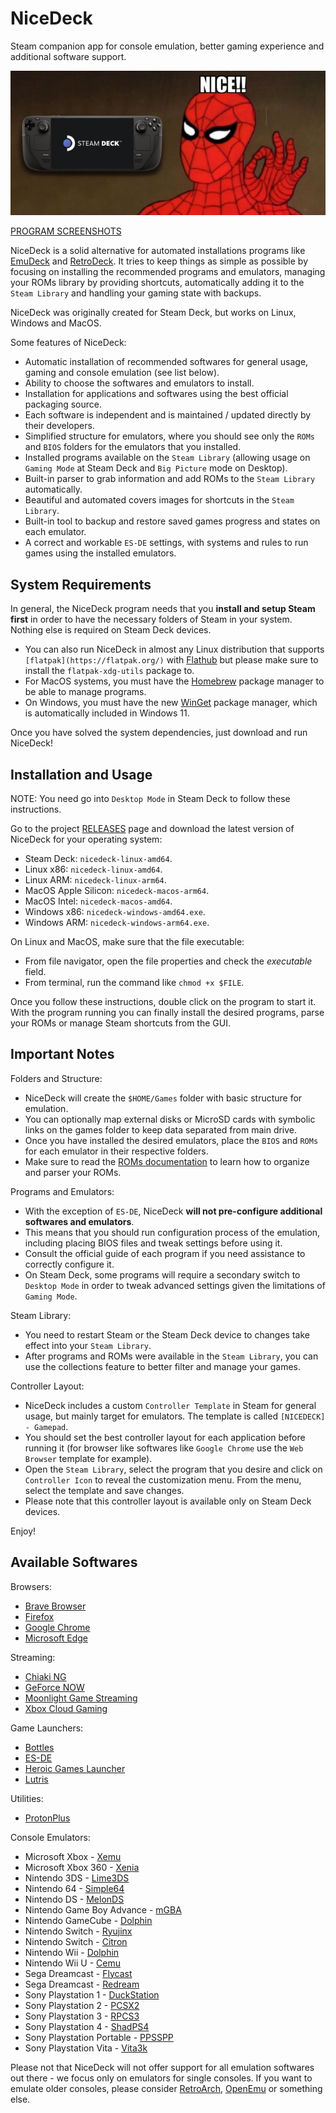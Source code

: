 # NiceDeck

Steam companion app for console emulation, better gaming experience and additional software support.

![Nice!](./nice.jpg?raw=true)

[PROGRAM SCREENSHOTS](./screenshots/)

NiceDeck is a solid alternative for automated installations programs like [EmuDeck](https://github.com/dragoonDorise/EmuDeck) and [RetroDeck](https://github.com/XargonWan/RetroDECK). It tries to keep things as simple as possible by focusing on installing the recommended programs and emulators, managing your ROMs library by providing shortcuts, automatically adding it to the ``Steam Library`` and handling your gaming state with backups. 

NiceDeck was originally created for Steam Deck, but works on Linux, Windows and MacOS.

Some features of NiceDeck:

- Automatic installation of recommended softwares for general usage, gaming and console emulation (see list below).
- Ability to choose the softwares and emulators to install.
- Installation for applications and softwares using the best official packaging source.
- Each software is independent and is maintained / updated directly by their developers.
- Simplified structure for emulators, where you should see only the ``ROMs`` and ``BIOS`` folders for the emulators that you installed.
- Installed programs available on the ``Steam Library`` (allowing usage on ``Gaming Mode`` at Steam Deck and ``Big Picture`` mode on Desktop).
- Built-in parser to grab information and add ROMs to the ``Steam Library`` automatically.
- Beautiful and automated covers images for shortcuts in the ``Steam Library``.
- Built-in tool to backup and restore saved games progress and states on each emulator.
- A correct and workable ``ES-DE`` settings, with systems and rules to run games using the installed emulators.

## System Requirements

In general, the NiceDeck program needs that you **install and setup Steam first** in order to have the necessary folders of Steam in your system. Nothing else is required on Steam Deck devices.

- You can also run NiceDeck in almost any Linux distribution that supports ``[flatpak](https://flatpak.org/)`` with [Flathub](https://flathub.org) but please make sure to install the ``flatpak-xdg-utils`` package to. 
- For MacOS systems, you must have the [Homebrew](https://brew.sh/) package manager to be able to manage programs. 
- On Windows, you must have the new [WinGet](https://github.com/microsoft/winget-cli) package manager, which is automatically included in Windows 11.

Once you have solved the system dependencies, just download and run NiceDeck!

## Installation and Usage

NOTE: You need go into ``Desktop Mode`` in Steam Deck to follow these instructions.

Go to the project [RELEASES](https://github.com/mateussouzaweb/nicedeck/releases) page and download the latest version of NiceDeck for your operating system:

- Steam Deck: ``nicedeck-linux-amd64``.
- Linux x86: ``nicedeck-linux-amd64``.
- Linux ARM: ``nicedeck-linux-arm64``.
- MacOS Apple Silicon: ``nicedeck-macos-arm64``.
- MacOS Intel: ``nicedeck-macos-amd64``.
- Windows x86: ``nicedeck-windows-amd64.exe``.
- Windows ARM: ``nicedeck-windows-arm64.exe``.

On Linux and MacOS, make sure that the file executable: 

- From file navigator, open the file properties and check the *executable* field.
- From terminal, run the command  like ``chmod +x $FILE``.

Once you follow these instructions, double click on the program to start it. With the program running you can finally install the desired programs, parse your ROMs or manage Steam shortcuts from the GUI.

## Important Notes

Folders and Structure:

- NiceDeck will create the ``$HOME/Games`` folder with basic structure for emulation.
- You can optionally map external disks or MicroSD cards with symbolic links on the games folder to keep data separated from main drive.
- Once you have installed the desired emulators, place the ``BIOS`` and ``ROMs`` for each emulator in their respective folders.
- Make sure to read the [ROMs documentation](docs/ROMs.md) to learn how to organize and parser your ROMs.

Programs and Emulators:

- With the exception of ``ES-DE``, NiceDeck **will not pre-configure additional softwares and emulators**.
- This means that you should run configuration process of the emulation, including placing BIOS files and tweak settings before using it. 
- Consult the official guide of each program if you need assistance to correctly configure it.
- On Steam Deck, some programs will require a secondary switch to ``Desktop Mode`` in order to tweak advanced settings given the limitations of ``Gaming Mode``. 

Steam Library:

- You need to restart Steam or the Steam Deck device to changes take effect into your ``Steam Library``.
- After programs and ROMs were available in the ``Steam Library``, you can use the collections feature to better filter and manage your games.

Controller Layout:

- NiceDeck includes a custom ``Controller Template`` in Steam for general usage, but mainly target for emulators. The template is called ``[NICEDECK] - Gamepad``.
- You should set the best controller layout for each application before running it (for browser like softwares like ``Google Chrome`` use the ``Web Browser`` template for example).
- Open the ``Steam Library``, select the program that you desire and click on ``Controller Icon`` to reveal the customization menu. From the menu, select the template and save changes.
- Please note that this controller layout is available only on Steam Deck devices.

Enjoy!

## Available Softwares

Browsers:

- [Brave Browser](https://brave.com)
- [Firefox](https://www.mozilla.org/en-US/firefox)
- [Google Chrome](https://www.google.com/intl/en_us/chrome)
- [Microsoft Edge](https://www.microsoft.com/en-us/edge)

Streaming:

- [Chiaki NG](https://streetpea.github.io/chiaki-ng)
- [GeForce NOW](https://www.nvidia.com/geforce-now)
- [Moonlight Game Streaming](https://moonlight-stream.org)
- [Xbox Cloud Gaming](https://www.xbox.com/cloud-gaming)

Game Launchers:

- [Bottles](https://usebottles.com)
- [ES-DE](https://es-de.org)
- [Heroic Games Launcher](https://heroicgameslauncher.com)
- [Lutris](https://lutris.net)

Utilities:

- [ProtonPlus](https://github.com/Vysp3r/ProtonPlus)

Console Emulators:

- Microsoft Xbox - [Xemu](https://xemu.app)
- Microsoft Xbox 360 - [Xenia](https://xenia.jp)
- Nintendo 3DS - [Lime3DS](https://lime3ds.github.io)
- Nintendo 64 - [Simple64](https://simple64.github.io)
- Nintendo DS - [MelonDS](https://melonds.kuribo64.net)
- Nintendo Game Boy Advance - [mGBA](https://mgba.io)
- Nintendo GameCube - [Dolphin](https://dolphin-emu.org)
- Nintendo Switch - [Ryujinx](https://github.com/Ryubing/Ryujinx)
- Nintendo Switch - [Citron](https://citron-emu.org)
- Nintendo Wii - [Dolphin](https://dolphin-emu.org)
- Nintendo Wii U - [Cemu](https://cemu.info)
- Sega Dreamcast - [Flycast](https://github.com/flyinghead/flycast)
- Sega Dreamcast - [Redream](https://redream.io)
- Sony Playstation 1 - [DuckStation](https://www.duckstation.org)
- Sony Playstation 2 - [PCSX2](https://pcsx2.net)
- Sony Playstation 3 - [RPCS3](https://rpcs3.net)
- Sony Playstation 4 - [ShadPS4](https://shadps4.net)
- Sony Playstation Portable - [PPSSPP](https://www.ppsspp.org)
- Sony Playstation Vita - [Vita3k](https://vita3k.org)

Please not that NiceDeck will not offer support for all emulation softwares out there - we focus only on emulators for single consoles. If you want to emulate older consoles, please consider [RetroArch](https://www.retroarch.com), [OpenEmu](https://openemu.org/) or something else.
